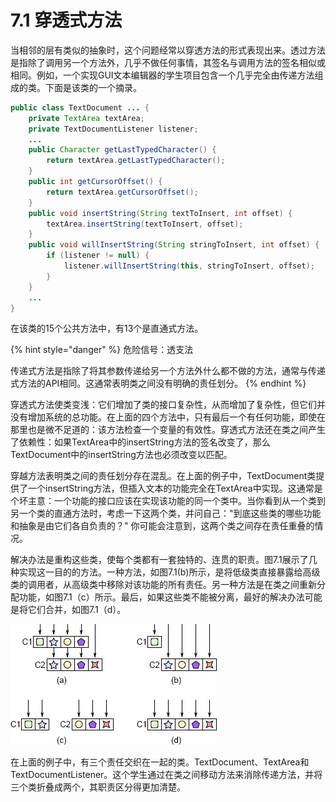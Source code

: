 # 7.1 穿透式方法

当相邻的层有类似的抽象时，这个问题经常以穿透方法的形式表现出来。透过方法是指除了调用另一个方法外，几乎不做任何事情，其签名与调用方法的签名相似或相同。例如，一个实现GUI文本编辑器的学生项目包含一个几乎完全由传递方法组成的类。下面是该类的一个摘录。

```java
public class TextDocument ... {
    private TextArea textArea; 
    private TextDocumentListener listener; 
    ...
    public Character getLastTypedCharacter() {
        return textArea.getLastTypedCharacter(); 
    } 
    public int getCursorOffset() {
        return textArea.getCursorOffset(); 
    } 
    public void insertString(String textToInsert, int offset) {
        textArea.insertString(textToInsert, offset); 
    } 
    public void willInsertString(String stringToInsert, int offset) {
        if (listener != null) {
            listener.willInsertString(this, stringToInsert, offset);
        } 
    } 
    ...
}
```

在该类的15个公共方法中，有13个是直通式方法。

{% hint style="danger" %}
危险信号：透支法

传递式方法是指除了将其参数传递给另一个方法外什么都不做的方法，通常与传递式方法的API相同。这通常表明类之间没有明确的责任划分。
{% endhint %}

穿透式方法使类变浅：它们增加了类的接口复杂性，从而增加了复杂性，但它们并没有增加系统的总功能。在上面的四个方法中，只有最后一个有任何功能，即使在那里也是微不足道的：该方法检查一个变量的有效性。穿透式方法还在类之间产生了依赖性：如果TextArea中的insertString方法的签名改变了，那么TextDocument中的insertString方法也必须改变以匹配。

穿越方法表明类之间的责任划分存在混乱。在上面的例子中，TextDocument类提供了一个insertString方法，但插入文本的功能完全在TextArea中实现。这通常是个坏主意：一个功能的接口应该在实现该功能的同一个类中。当你看到从一个类到另一个类的直通方法时，考虑一下这两个类，并问自己："到底这些类的哪些功能和抽象是由它们各自负责的？" 你可能会注意到，这两个类之间存在责任重叠的情况。

解决办法是重构这些类，使每个类都有一套独特的、连贯的职责。图7.1展示了几种实现这一目的的方法。一种方法，如图7.1(b)所示，是将低级类直接暴露给高级类的调用者，从高级类中移除对该功能的所有责任。另一种方法是在类之间重新分配功能，如图7.1（c）所示。最后，如果这些类不能被分离，最好的解决办法可能是将它们合并，如图7.1（d）。

![图7.1: 穿越方法。在(a)中，C1类包含三个直通方法，它们除了调用C2中具有相同签名的方法外，什么都不做（每个符号代表一个特定的方法签名）。通过让C1的调用者直接调用C2（如(b)），通过在C1和C2之间重新分配功能以避免类之间的调用（如(c)），或者通过合并类来消除这些穿透方法。](<../.gitbook/assets/image (3).png>)

在上面的例子中，有三个责任交织在一起的类。TextDocument、TextArea和TextDocumentListener。这个学生通过在类之间移动方法来消除传递方法，并将三个类折叠成两个，其职责区分得更加清楚。

